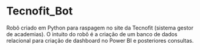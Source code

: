 # Tecnofit_Bot
Robô criado em Python para raspagem no site da Tecnofit (sistema gestor de academias). O intuito do robô é a criação de um banco de dados relacional para criação de dashboard no Power BI e posteriores consultas.

